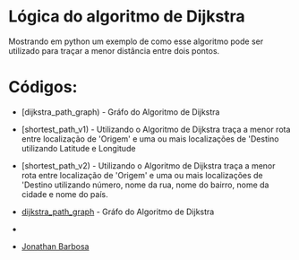 # Lógica do algoritmo de Dijkstra

Mostrando em python um exemplo de como esse algoritmo pode ser utilizado para traçar a menor distância entre dois pontos.

# Códigos:
- [dijkstra_path_graph) - Gráfo do Algoritmo de Dijkstra
- [shortest_path_v1) - Utilizando o Algoritmo de Dijkstra traça a menor rota entre localização de 'Origem' e uma ou mais localizações de 'Destino utilizando Latitude e Longitude
- [shortest_path_v2) - Utilizando o Algoritmo de Dijkstra traça a menor rota entre localização de 'Origem' e uma ou mais localizações de 'Destino utilizando número, nome da rua, nome do bairro, nome da cidade e nome do país.

- [dijkstra_path_graph](https://github.com/BonathanRJ/TCC---Programa-de-Rotas/blob/main/project_python_v1/dijkstra_path_graph.py) - Gráfo do Algoritmo de Dijkstra

- 

- [Jonathan Barbosa](https://github.com/BonathanRJ)
